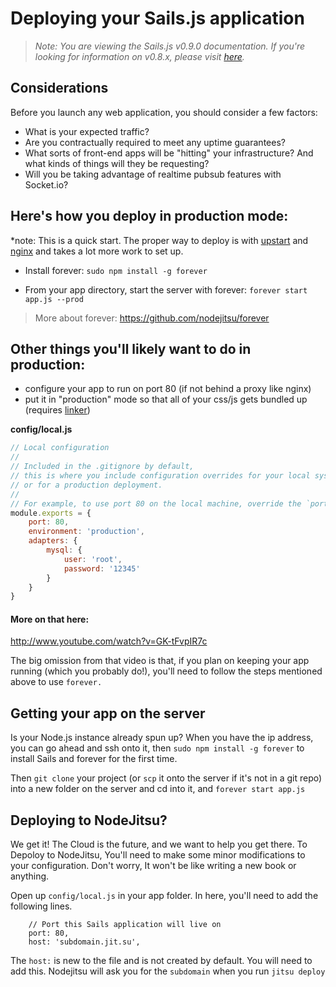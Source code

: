 # Deploying your Sails.js application
> _Note: You are viewing the Sails.js v0.9.0 documentation.  If you're looking for information on v0.8.x, please visit [here](http://08x.sailsjs.org)._


## Considerations

Before you launch any web application, you should consider a few factors:
+ What is your expected traffic?
+ Are you contractually required to meet any uptime guarantees?
+ What sorts of front-end apps will be "hitting" your infrastructure?  And what kinds of things will they be requesting?
+ Will you be taking advantage of realtime pubsub features with Socket.io?



## Here's how you deploy in production mode:
*note: This is a quick start. The proper way to deploy is with [upstart](http://upstart.ubuntu.com) and [nginx](http://nginx.org/) and takes a lot more work to set up.
+ Install forever: `sudo npm install -g forever`

+ From your app directory, start the server with forever: `forever start app.js --prod`

> More about forever: https://github.com/nodejitsu/forever


## Other things you'll likely want to do in production:
+ configure your app to run on port 80 (if not behind a proxy like nginx)
+ put it in "production" mode so that all of your css/js gets bundled up (requires [linker](/balderdashy/sails/wiki/assets))

**config/local.js**
```javascript
// Local configuration
// 
// Included in the .gitignore by default,
// this is where you include configuration overrides for your local system
// or for a production deployment.
//
// For example, to use port 80 on the local machine, override the `port` config
module.exports = {
    port: 80,
    environment: 'production',
    adapters: {
        mysql: {
            user: 'root',
            password: '12345'
        }
    }
}
```

#### More on that here: 
http://www.youtube.com/watch?v=GK-tFvpIR7c

The big omission from that video is that, if you plan on keeping your app running (which you probably do!), you'll need to follow the steps mentioned above to use `forever.`

## Getting your app on the server
Is your Node.js instance already spun up?  When you have the ip address, you can go ahead and ssh onto it, then `sudo npm install -g forever` to install Sails and forever for the first time.  

Then `git clone` your project (or `scp` it onto the server if it's not in a git repo) into a new folder on the server and cd into it, and `forever start app.js`


## Deploying to NodeJitsu?
We get it! The Cloud is the future, and we want to help you get there.  To Depoloy to NodeJitsu, You'll need to make some minor modifications to your configuration.  Don't worry, It won't be like writing a new book or anything.

Open up `config/local.js` in your app folder. In here, you'll need to add the following lines.

```
    // Port this Sails application will live on
	port: 80,
	host: 'subdomain.jit.su',
```

The `host:` is new to the file and is not created by default.  You will need to add this.  Nodejitsu will ask you for the `subdomain` when you run `jitsu deploy`

<!-- TODO: heroku deploy (with grunt postinstall script) -->
